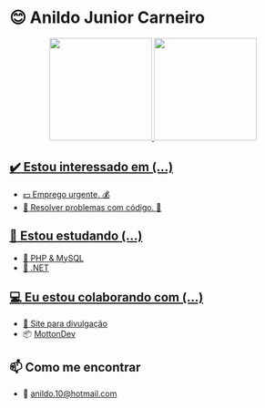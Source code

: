 # :blush: Anildo Junior Carneiro

<div align="center">
  <a href="https://github.com/4nild0">
  <img height="180em" src="https://github-readme-stats.vercel.app/api?locale=pt-br&username=4nild0&show_icons=true&theme=default&include_all_commits=true&count_private=true"/>
  <img height="180em" src="https://github-readme-stats.vercel.app/api/top-langs/?locale=pt-br&username=4nild0&layout=compact&langs_count=7&theme=default"/>
</div>

## :heavy_check_mark: Estou interessado em (...)

- :dollar: Emprego urgente. :moneybag:
- :wrench: Resolver problemas com código. :hammer:

## :book: Estou estudando (...)

- :blue_book: PHP & MySQL
- :closed_book: .NET

## :computer: Eu estou colaborando com (...)

- :newspaper: [Site para divulgação]('https://github.com/DanteWest/juliana/')
- :package: [MottonDev]('https://github.co/4nild0/MottonDev')

## :mailbox: Como me encontrar

- :email: anildo.10@hotmail.com
